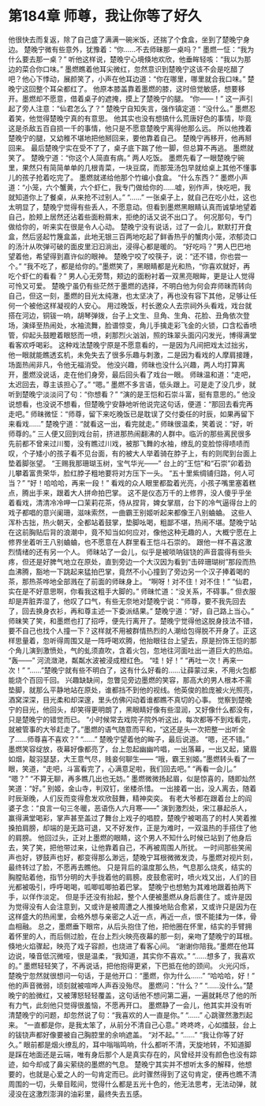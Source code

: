 # 第184章 师尊，我让你等了好久
他很快去而复返，除了自己盛了满满一碗米饭，还揣了个食盒，坐到了楚晚宁身边。
楚晚宁微有些意外，犹豫着：“你……不去师昧那一桌吗？”
墨燃一怔：“我为什么要去那一桌？”
听他这样说，楚晚宁心境倏地欢欣，他垂眸轻咳：“我以为那边的菜合你口味。”
墨燃瞧着他耳尖微红，忽然意识到楚晚宁这该不会是吃醋了吧？他心下悸动，展颜笑了，小声在他耳边道：“你在哪里，哪里就合我口味。”
楚晚宁这回整个耳朵都红了。
他原本膝盖靠着墨燃的膝，这时倍觉敏感，想要移开。墨燃却不愿意，借着桌子的遮掩，摸上了楚晚宁的腿。
“你——！”
这一声引起了旁人注意：“仙君怎么了？”
楚晚宁自知失言，强作镇定道：“没什么。”
墨燃忍着笑，他觉得楚晚宁真的有意思。
他其实也没有想搞什么荒唐好色的事情，毕竟这是杀敌五百自损一千的事情，他只是不愿意楚晚宁离得他那么远。
所以他拽着楚晚宁的腿，又幼稚不堪地把他掰回来，要他靠着自己。
楚晚宁再移开，他再掰回来。
最后楚晚宁实在受不了了，桌子底下踹了他一脚，但总算不再逃。
墨燃就笑了。
楚晚宁道：“你这个人简直有病。”
两人吃饭。
墨燃先看了一眼楚晚宁碗里，果然只有简简单单的几根青菜，一块豆腐，而那笼汤包早就给桌上其他不懂事儿的孩子抢着吃完了。
墨燃就递给他那个竹编小食盒。
“什么东西？”
墨燃小声道：“小笼，六个蟹黄，六个虾仁，我专门做给你的……嘘，别作声，快吃吧，我就知道你上了餐桌，从来抢不过别人。”
“……”
一张桌子上，就自己在吃小灶，这也太明显了，楚晚宁觉得有些丢人，不愿意动。但看到墨燃黑眼睛认真而诚挚地望着自己，脸颊上居然还沾着些面粉屑末，拒绝的话又说不出口了。
何况那句，专门做给你的，听来实在很是令人心动。
楚晚宁没有说话，过了一会儿，默默打开食盒，然后竖起竹篾盒盖，此地无银三百两地吃起了鲜香热乎的蟹肉小笼，浓郁烫口的汤汁从吹弹可破的面皮里汩汩淌出，浸得心都是暖的。
“好吃吗？”男人巴巴地望着他，希望得到嘉许似的眼神。
楚晚宁咬了咬筷子，说：“还不错，你也尝一个。”
“我不吃了，都是给你的。”墨燃笑了，黑眼睛都是光和热，“你喜欢就好，再吃个虾仁的看看？”
男人心无旁骛，颊边的面粉衬着一双黑亮眼眸，更是让人觉得可怜又可爱。
楚晚宁虽仍有些茫然于墨燃的选择，不明白他为何会弃师昧而转向自己，但这一刻，墨燃的目光太纯澈，也太坚决了，再也没有容下其他，足够让任何一个被他这样凝视的人安心。
用过晚饭，村长邀众人去宗祠外头看戏，戏台就搭在河边，铜钹一响，胡琴弹拨，台子上文生、旦角、生角、花脸、丑角依次登场，演绎至热闹处，水袖流舞，脸谱惊变，角儿手擒走彩飞金的火锁，口含松香喷管，仰起头鼓瞪着眼怒而一喷，刹那烈火汹汹，照的珠翠头面闪闪发光，博得满堂看客欢呼喝彩。
这种戏法楚晚宁原是不愿意看的，一是因为凡间把戏太过拙劣，他一眼就能瞧透玄机，未免失去了很多乐趣与刺激，二是因为看戏的人摩肩接踵，场面热闹非凡，令他无福消受。
他没兴趣，师昧也没什么兴趣，两人均打算离开，墨燃没说话，走在他们身旁，最后回头看了戏台一眼。
师昧温和道：“走吧，太迟回去，尊主该担心了。”
“嗯。”
墨燃不多言语，低头跟上。可是走了没几步，就听到楚晚宁淡淡问了句：“你想看？”
“演的是王恺和石崇斗富，挺有意思的。”
他没说想看，也没说不想看，但楚晚宁安静地听他说完这句话，便道：“那回去看完再走吧。”
师昧微怔：“师尊，留下来吃晚饭已是耽误了交付委任的时辰，如果再留下来看戏……”
楚晚宁道：“就看这一出，看完就走。”
师昧很温柔，笑着说：“好，听师尊的。”
三人便又回到戏台前，挤进那热闹翻沸的人群中。临沂的那些离民很多先前都不曾来过川蜀，没有瞧过川戏，被那飞舞的水袖，缭乱的变脸惊得啧啧而叹，个子矮小的孩子看不见台面，有的被大人举着骑在脖子上，有的则爬到台面上垫着脚张望。
“王赐我那珊瑚玉树，宝气华光——”
台上的“王恺”和“石崇”卯着劲儿攀着富贵荣华，脸红脖子粗地要将对方压下一头。
“五十里紫绸铺归路，何人可当？”
“好！哈哈哈，再来一段！”
看戏的众人眼里都盈着光亮，小孩子嘴里塞着糕点，腾出手来，跟着大人拼命拍巴掌。
这不是仪态万千的上修界，没人傻乎乎坐着看戏，清清冷冷呷一口茉莉花茶，侍从捏背，婢女掌扇，台下的冷气逼得台上的戏子都唱的意兴阑珊，滋味索然，一曲霸王别姬听起来都像王八别蛐蛐。
这些人浑朴古拙，热火朝天，全都站着鼓掌，垫脚吆喝，粗鄙不堪，热闹不堪。楚晚宁站在这前胸贴后背的浪潮中，竟不知当如何应对，像他这种无趣的人，大概宁愿在上修界坐着听王八别蛐蛐，也不愿意在人群里看王恺斗石崇的。
跟他一样不喜这激烈情绪的还有另一个人。
师昧站了一会儿，似乎是被唢呐钹铙的声音震得有些头疼，但还是好脾气地立在原处，直到旁边一个大汉因为看到“击碎珊瑚树”那段而热血沸腾，豁地一下跳起来猛拍巴掌，竟然不小心撞到了旁边另一个汉子捧着喝的茶，那热茶哗地全部溅在了前面的师昧身上。
“啊呀！对不住！对不住！”
“仙君，实在是不好意思啊，你看我这粗手大脚的。”
师昧忙道：“没关系，不碍事。”
但衣服却是弄脏弄湿了，他叹了口气，有些无奈地对楚晚宁说：“师尊，要不我先回去了，回去换身衣衫，再和尊主述一下委派结果。”
楚晚宁道：“好，自己路上当心。”
师昧笑了笑，和墨燃也打了招呼，便先行离开了。楚晚宁觉得他这脱身技法不错，要不自己也找个人撞一下？这样就不用被群情热烈的人潮给包得脱不开身了。正这样思量着，忽听得周围又是一阵呼喝欢腾，他抬眼往台上望去，原是扮饰王恺的那个角儿演到激愤处，气的虬须直吹，含着火包，忽地往河面吐出一道巨大的热焰。
“轰——”
河流潋滟，粼粼水波被浸成橙红色。
“哇！好！”
“再吐一次！再来一次！”
“……”楚晚宁就有些不明白了，这有什么好看的……让薛蒙过来，不用火包都能烧个百回千回。
兴趣缺缺间，忽瞥见旁边墨燃的笑容，那高大的男人根本不需垫脚，就那么平静地站在原处，谁都挡不到他的视线。他英俊的脸庞被火光照亮，酒窝深深，目光柔和却深邃，里头仿佛闪动着谁都瞧不真切的心事。
觉察到楚晚宁的目光，他回头，却笑得更明朗了，黑眼睛好像有些湿润，又好像什么都没有，只是楚晚宁的错觉而已。
“小时候常去戏院子院外听这出，每次都等不到戏看完，就被管事的大爷赶走了。”墨燃的语气随意而平和，“这还是头一次把整一出听全了……师尊喜不喜欢？”
“……”
楚晚宁望着他的眸子，最后说道。
“嗯，还不错。”
墨燃笑容绽放，夜幕好像都亮了，台上忽起幽幽吟唱，一出落幕，一出又起，黛眉如烟，靛羽瑟瑟，大王意气尽，贱妾何聊生——
“哦，霸王别姬。”墨燃转头看了一眼，笑道，“走吧，斗富看完了，心满意足啦，我们回去吧。”
“再看一会儿。”
“嗯？”
“不算无聊，再多瞧几出也无妨。”
墨燃微微扬起眉，似是惊喜的，随即灿然笑道：“好。”
别姬，金山寺，判双钉，坐楼杀惜。
一出接着一出，没人离去，随着时辰渐晚，人们反而变得愈发欢欣鼓舞，精神奕奕。
有老大爷都在跟着台上的阎婆子念：“良言一句三冬暖，恶语伤人六月寒——”
演到激烈处，宋江暴起杀人，赢得满堂喝彩，掌声甚至盖过了舞台上戏子的唱腔，楚晚宁被喝高了的村人笑着推搡拍肩膀，却端的是无路可退，又不好发作，正是为难时，一双温热的手搭住了他的肩膀。
他回过头，正对上墨燃的眼睛，这个男人不知什么时候已站到了他身后去，笑了笑，把他带过来，让他靠着自己，不再被周围人所扰。
一时间那些笑闹声也好，锣鼓声也好，都变得那么渺远，楚晚宁耳根微微发烫，与墨燃对视片刻，最终转过了脸，不愿再去瞧他。
只是背后的温度那么热，气息那么烧炙，结实的胸膛贴着他，指节分明的大手拢着他的肩膀。皮鼓愈密时，喷火戏又出，人们的目光都被吸引，呼呼喝喝，呱唧呱唧拍着巴掌。
楚晚宁也想勉为其难地跟着拍两下手，以佯作淡定。
但是手还没有抬起，整个人便被墨燃从身后裹住了。或许是因为觉得没有人会注意到，又或许是被周遭之人推搡地贴合愈紧，又或许只是因为在这样盛大的热闹里，会格外想与亲密之人近一点，再近一点，恨不能揉为一体，骨血相融。
总之，墨燃垂下眼帘，从后头抱住了他，把他圈在怀里，结实的手臂拥着怀里的人，而后侧过脸，在台上烈火映亮夜幕的那一刻，亲吻了楚晚宁的耳根。
倏地火焰骤起，映亮了戏子容颜，也烧进了看客心间。
“谢谢你陪我。”墨燃在他耳边说，嗓音低沉微哑，很是温柔，“我知道，其实你不喜欢。”
“……想多了，我喜欢的。”
墨燃轻轻笑了，不再说话，把他抱得更紧，下巴抵在他的颈间。
火光闪烁，楚晚宁忽然就很想问一句话，于是他开口：“墨燃，你为什么……”
“哈哈哈，好！”
他的声音微弱，顷刻就被喧哗人声吞没殆尽。
墨燃问：“什么？”
“……没什么。”楚晚宁的脸微红，又被薄怒轻轻覆盖，这句话他不想问第二遍，一遍就耗尽了他的所有力气，此刻他只觉得很羞恼，不愿再开口。
墨燃静了一会儿，他其实并没有听清楚晚宁的问题，却忽然说了句：“我喜欢的人一直是你。”
“……”
心跳骤然激烈起来。
“一直都是你，是我太笨了，从前分不清自己心意。”
咚咚咚，心如擂鼓，台上的钹铙声都好像要被自己胸腔里的余响遮盖。
“对不起。”
“……”
“我让你等了好久。”
眼前都是烟火缭乱的，耳中嗡嗡鸣响，什么都听不清，天旋地转，不知道脚是踩在地面还是云端，唯有身后那个人是真实存在的，风曾经并没有颜色也没有踪迹，如今却成了鼻尖萦绕的墨燃的气息。
楚晚宁其实并不想听太多的解释，他想要的，也就是心爱之人的一句肯定而已。此时骤然得到了这句肯定，便再也瞧不清周围的一切，头晕目眩间，觉得什么都是五光十色的，他无法思考，无法动弹，就浸没在这激烈澎湃的油彩里，最终失去五感。

